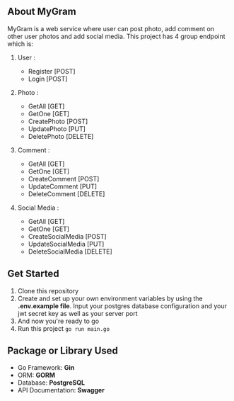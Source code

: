 ## About MyGram
MyGram is a web service where user can post photo, add comment on other user photos and add social media. This project has 4 group endpoint which is:
1. User :
    - Register [POST] 
    - Login [POST]

2. Photo : 
    - GetAll [GET]
    - GetOne [GET] 
    - CreatePhoto [POST] 
    - UpdatePhoto [PUT] 
    - DeletePhoto [DELETE]

3. Comment :
    - GetAll [GET] 
    - GetOne [GET]
    - CreateComment [POST] 
    - UpdateComment [PUT] 
    - DeleteComment [DELETE]

4. Social Media :
    - GetAll [GET] 
    - GetOne [GET]
    - CreateSocialMedia [POST]
    - UpdateSocialMedia [PUT]
    - DeleteSocialMedia [DELETE]

## Get Started
1. Clone this repository
2. Create and set up your own environment variables by using the **.env.example file**. Input your postgres database configuration and your jwt secret key as well as your server port
3. And now you're ready to go
4. Run this project `go run main.go`

## Package or Library Used
- Go Framework: **Gin**
- ORM: **GORM**
- Database: **PostgreSQL**
- API Documentation: **Swagger**

